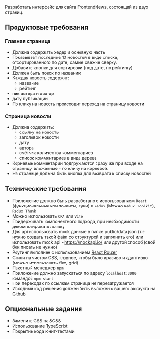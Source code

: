 Разработать интерфейс для сайта FrontendNews, состоящий из двух страниц.

## Продуктовые требования

### Главная страница

- Должна содержать хедер и основную часть
- Показывает последние 10 новостей в виде списка, отсортированного по дате, самые свежие сверху.
- Добавить кнопки для сортировки (под дате, по рейтингу)
- Должен быть поиск по названию
- Каждая новость содержит:
    - название
    - рейтинг
- ник автора и аватар
- дату публикации
- По клику на новость происходит переход на страницу новости

### Страница новости

- Должна содержать:
    - ссылку на новость
    - заголовок новости
    - дату
    - автора
    - счётчик количества комментариев
    - список комментариев в виде дерева
- Корневые комментарии подгружаются сразу же при входе на страницу, вложенные - по клику на корневой.
- На странице должна быть кнопка для возврата к списку новостей

## Технические требования

- Приложение должно быть разработано с использованием `React` (функциональные компоненты, хуки) и `Redux` (Можно `Redux Toolkit`), `Redux Thunk`
- Можно использовать `CRA` или `Vite`
- Придерживать компонентного подхода, при необходимости декомпозировать логику
- Для api использовать mock данные в папке public/data.json (т.е нужно создать такой файл со структурой и заполнить его) или использовать mock api - https://mockapi.io/ или другой способ (свой бек писать не нужно)
- Роутинг выполнен с использованием  [React Router](https://github.com/ReactTraining/react-router/releases/tag/v5.0.0)
- Стили на чистом CSS, главное, чтобы было красиво и адаптивно (можно использовать flex, grid)
- Пакетный менеджер  `npm`
- Приложение должно запускаться по адресу  `localhost:3000`  командой  `npm start`
- При переходах по ссылкам страница не перезагружается
- Исходный код решения должен быть выложен с вашего аккаунта на  [Github](http://github.com/)

## Опциональные задания

- Заменить CSS на SCSS
- Использование TypeScript
- Покрытие кода юнит-тестами

